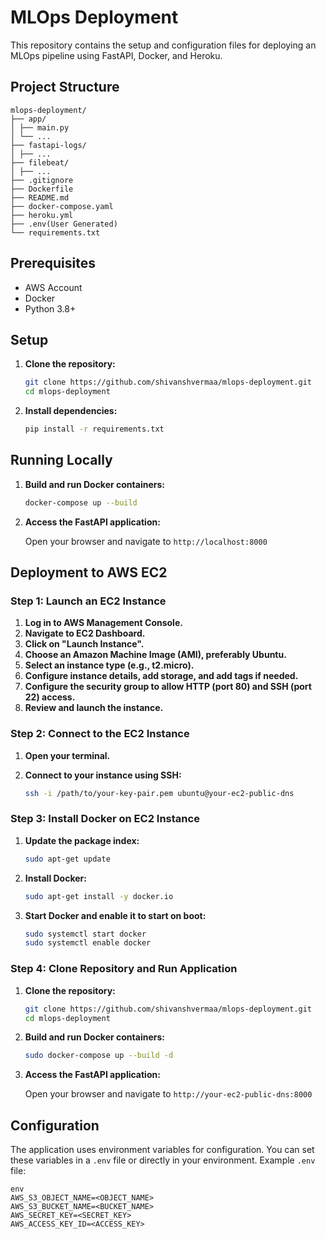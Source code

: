 # MLOps Deployment

This repository contains the setup and configuration files for deploying an MLOps pipeline using FastAPI, Docker, and Heroku.

## Project Structure

```
mlops-deployment/
├── app/
│ ├── main.py
│ └── ...
├── fastapi-logs/
│ ├── ...
├── filebeat/
│ ├── ...
├── .gitignore
├── Dockerfile
├── README.md
├── docker-compose.yaml
├── heroku.yml
├── .env(User Generated)
└── requirements.txt
```


## Prerequisites

- AWS Account
- Docker
- Python 3.8+

## Setup

1. **Clone the repository:**

    ```bash
    git clone https://github.com/shivanshvermaa/mlops-deployment.git
    cd mlops-deployment
    ```

2. **Install dependencies:**

    ```bash
    pip install -r requirements.txt
    ```

## Running Locally

1. **Build and run Docker containers:**

    ```bash
    docker-compose up --build
    ```

2. **Access the FastAPI application:**

    Open your browser and navigate to `http://localhost:8000`

## Deployment to AWS EC2

### Step 1: Launch an EC2 Instance

1. **Log in to AWS Management Console.**
2. **Navigate to EC2 Dashboard.**
3. **Click on "Launch Instance".**
4. **Choose an Amazon Machine Image (AMI), preferably Ubuntu.**
5. **Select an instance type (e.g., t2.micro).**
6. **Configure instance details, add storage, and add tags if needed.**
7. **Configure the security group to allow HTTP (port 80) and SSH (port 22) access.**
8. **Review and launch the instance.**

### Step 2: Connect to the EC2 Instance

1. **Open your terminal.**
2. **Connect to your instance using SSH:**

    ```bash
    ssh -i /path/to/your-key-pair.pem ubuntu@your-ec2-public-dns
    ```

### Step 3: Install Docker on EC2 Instance

1. **Update the package index:**

    ```bash
    sudo apt-get update
    ```

2. **Install Docker:**

    ```bash
    sudo apt-get install -y docker.io
    ```

3. **Start Docker and enable it to start on boot:**

    ```bash
    sudo systemctl start docker
    sudo systemctl enable docker
    ```

### Step 4: Clone Repository and Run Application

1. **Clone the repository:**

    ```bash
    git clone https://github.com/shivanshvermaa/mlops-deployment.git
    cd mlops-deployment
    ```

2. **Build and run Docker containers:**

    ```bash
    sudo docker-compose up --build -d
    ```

3. **Access the FastAPI application:**

    Open your browser and navigate to `http://your-ec2-public-dns:8000`

## Configuration

The application uses environment variables for configuration. You can set these variables in a `.env` file or directly in your environment. Example `.env` file:

```
env
AWS_S3_OBJECT_NAME=<OBJECT_NAME>
AWS_S3_BUCKET_NAME=<BUCKET_NAME>
AWS_SECRET_KEY=<SECRET_KEY>
AWS_ACCESS_KEY_ID=<ACCESS_KEY>
```
